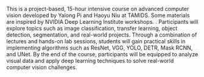 This is a project-based, 15-hour intensive course on advanced computer vision developed by Yalong Pi and Haoyu Niu at TAMIDS. Some materials are inspired by NVIDIA Deep Learning Institute workshops. . Participants will
explore topics such as image classification, transfer learning, object detection, segmentation, and
real-world projects. Through a combination of lectures and hands-on lab sessions, students will gain
practical skills in implementing algorithms such as ResNet, VGG, YOLO, DETR, Mask RCNN, and UNet. By
the end of the course, participants will be equipped to analyze visual data and apply deep learning
techniques to solve real-world computer vision challenges.

